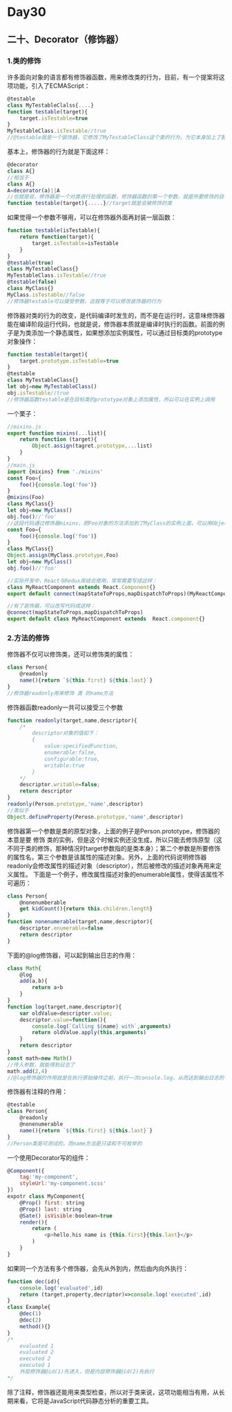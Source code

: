 # Day30
## 二十、Decorator（修饰器）
### 1.类的修饰
  许多面向对象的语言都有修饰器函数，用来修改类的行为，目前，有一个提案将这项功能，引入了ECMAScript：
```javascript
@testable
class MyTestableClalss{....}
function testable(target){
    target.isTestable=true
}
MyTestableClass.isTestable//true
//@testable就是一个装饰器，它修改了MyTestableClass这个类的行为，为它本身加上了静态属性isTestable，testable函数的参数target是MyTestableClass类本身
```
  基本上，修饰器的行为就是下面这样：
```javascript
@decorator
class A{}
//相当于
class A{}
A=decorator(a)||A
//也就是说，修饰器是一个对类进行处理的函数，修饰器函数的第一个参数，就是所要修饰的目标类
function testable(target){.....}//target就是会被修饰的类
```
  如果觉得一个参数不够用，可以在修饰器外面再封装一层函数：
```javascript
function testable(isTestable){
    return function(target){
        target.isTestable=isTestable
    }
}
@testable(true)
class MyTestableClass{}
MyTestableClass.isTestable//true
@testable(false)
class MyClass{}
MyClass.isTestable//false
//修饰器testable可以接受参数，这就等于可以修改装饰器的行为
```
  修饰器对类的行为的改变，是代码编译时发生的，而不是在运行时，这意味修饰器能在编译阶段运行代码，也就是说，修饰器本质就是编译时执行的函数。前面的例子是为类添加一个静态属性，如果想添加实例属性，可以通过目标类的prototype对象操作：
```javascript
function testable(target){
    target.prototype.isTestable=true
}
@testable
class MyTestableClass{}
let obj=new MyTestableClass()
obj.isTestable//true
//修饰器函数testable是在目标类的prototype对象上添加属性，所以可以在实例上调用
```
  一个栗子：
```javascript
//mixins.js
export function mixins(...list){
    return function (target){
        Object.assign(tagret.prototype,...list)
    }
}
//main.js
import {mixins} from './mixins'
const Foo={
    foo(){console.log('foo')}
}
@mixins(Foo)
class MyClass{}
let obj=new MyClass()
obj.foo()//'foo'
//这段代码通过修饰器mixins，把Foo对象的方法添加到了MyClass的实例上面，可以用Object.assign()模拟这个功能
const Foo={
    foo(){console.log('foo')}
}
class MyClass{}
Object.assign(MyClass.prototype,Foo)
let obj=new MyClass()
obj.foo()//'foo'

//实际开发中，React与Redux库结合使用，常常需要写成这样：
class MyReactComponent extends React.Component{}
export default connect(mapStateToProps,mapDispatchToProps)(MyReactComponent)

//有了装饰器，可以改写代码成这样：
@connect(mapStateToProps,mapDispatchToProps)
export default class MyReactComponent extends  React.component{}
```
### 2.方法的修饰
  修饰器不仅可以修饰类，还可以修饰类的属性：
```javascript
class Person{
    @readonly
    name(){return `${this.first} ${this.last}`}
}
//修饰器readonly用来修饰 类 的name方法
```
  修饰器函数readonly一共可以接受三个参数
```javascript
function readonly(target,name,descriptor){
    /*
    	descriptor对象的值如下：
    	{
            value:specifiedFunction,
            enumerable:false,
            configurable:true,
            writable:true
    	}
    */
    descriptor.writable=false;
    return descriptor
}
readonly(Person.prototype,'name',descriptor)
//类似于
Object.defineProperty(Perosn.prototype,'name',descriptor)
```
  修饰器第一个参数是类的原型对象，上面的例子是Person.prototype，修饰器的本意是要 修饰 类的实例，但是这个时候实例还没生成，所以只能去修饰原型（这不同于类的修饰，那种情况时target参数指的是类本身）；第二个参数是所要修饰的属性名，第三个参数是该属性的描述对象。另外，上面的代码说明修饰器readonly会修改属性的描述对象（descriptor），然后被修改的描述对象再用来定义属性。
  下面是一个例子，修改属性描述对象的enumerable属性，使得该属性不可遍历：
```javascript
class Person{
    @nonenumberable
    get kidCount(){return this.children.length}
}
function nonenumerable(target,name,descriptor){
    descriptor.enumerable=false
    return descriptor
}
```
  下面的@log修饰器，可以起到输出日志的作用：
```javascript
class Math{
    @log
    add(a,b){
        return a+b
    }
}
function log(target,name,descriptor){
    var oldValue=descriptor.value;
    descriptor.value=function(){
        console.log(`Calling ${name} with`,arguments)
        return oldValue.apply(this,arguments)
    }
    return descriptor
}
const math=new Math()
//传入参数，就能得到日志了
math.add(2,4)
//@log修饰器的作用就是在执行原始操作之前，执行一次console.log，从而达到输出日志的目的
```
  修饰器有注释的作用：
```javascript
@testable
class Person{
    @readonly
    @nonenumerable
    name(){return `${this.first} ${this.last}`}
}
//Person类是可测试的，而name方法是只读和不可枚举的
```
  一个使用Decorator写的组件：
```javascript
@Component({
    tag:'my-component',
    styleUrl:'my-component.scss'
})
expotr class MyComponent{
    @Prop() first: string
    @Prop() last: string
    @Sate() isVisible:boolean=true
    render(){
        return (
        	<p>hello,his name is {this.first}{this.last}</p>
        )
    }
}
```
  如果同一个方法有多个修饰器，会先从外到内，然后由内向外执行：
```javascript
function dec(id){
    console.log('evaluated',id)
    return (target,property,decriptor)=>console.log('executed',id)
}
class Example{
    @dec(1)
    @dec(2)
    method(){}
}
/*
	evaluated 1
	evaluated 2
	executed 2
	executed 1
	外层修饰器@id(1)先进入，但是内层修饰器@id(2)先执行
*/
```
  除了注释，修饰器还能用来类型检查，所以对于类来说，这项功能相当有用，从长期来看，它将是JavaScript代码静态分析的重要工具。



















